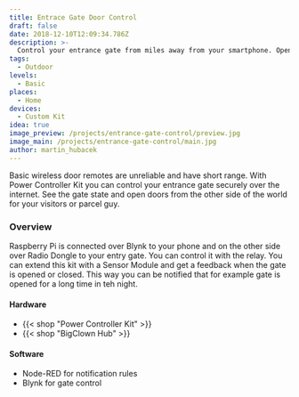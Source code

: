 ```yaml
---
title: Entrace Gate Door Control
draft: false
date: 2018-12-10T12:09:34.786Z
description: >-
  Control your entrance gate from miles away from your smartphone. Open remotely to your guests or parcel guy. Get a notification when the doors are opened in the night.
tags:
  - Outdoor
levels:
  - Basic
places:
  - Home
devices:
  - Custom Kit
idea: true
image_preview: /projects/entrance-gate-control/preview.jpg
image_main: /projects/entrance-gate-control/main.jpg
author: martin_hubacek
---
```


Basic wireless door remotes are unreliable and have short range. With Power Controller Kit you can control your entrance gate securely over the internet. See the gate state and open doors from the other side of the world for your visitors or parcel guy.

### Overview

Raspberry Pi is connected over Blynk to your phone and on the other side over Radio Dongle to your entry gate. You can control it with the relay. You can extend this kit with a Sensor Module and get a feedback when the gate is opened or closed. This way you can be notified that for example gate is opened for a long time in teh night.

#### Hardware

* {{< shop "Power Controller Kit" >}}
* {{< shop "BigClown Hub" >}}

#### Software

* Node-RED for notification rules
* Blynk for gate control
